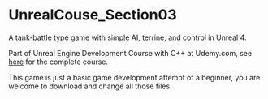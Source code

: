 # UnrealCouse_Section03

A tank-battle type game with simple AI, terrine, and control in Unreal 4.

Part of Unreal Engine Development Course with C++ at Udemy.com, see [here](https://www.udemy.com/unrealcourse/learn/v4/overview) for the complete course. 

This game is just a basic game development attempt of a beginner, you are welcome to download and change all those files. 
